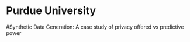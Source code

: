# Purdue University
#Synthetic Data Generation: A case study of privacy offered vs predictive power
